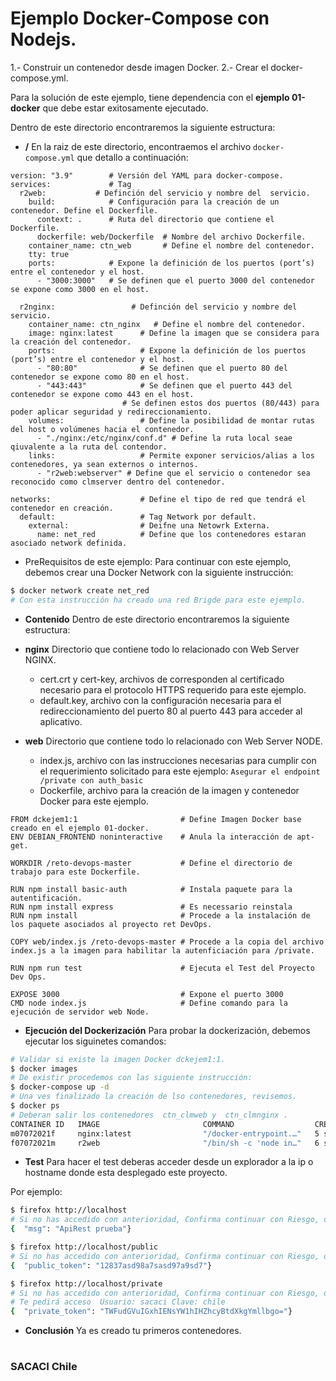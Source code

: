 # Ejemplo Docker-Compose con Nodejs.

1.- Construir un contenedor desde imagen Docker. 
2.- Crear el docker-compose.yml.

Para la solución de este ejemplo, tiene dependencia con el **ejemplo 01-docker** que debe estar exitosamente ejecutado.

Dentro de este directorio encontraremos la siguiente estructura:
+ **/**
En la raiz de este directorio, encontraemos el archivo `docker-compose.yml` que detallo a continuación:

```
version: "3.9"        # Versión del YAML para docker-compose.
services:             # Tag
  r2web:           # Definción del servicio y nombre del  servicio.
    build:            # Configuración para la creación de un contenedor. Define el Dockerfile.
      context: .      # Ruta del directorio que contiene el Dockerfile.
      dockerfile: web/Dockerfile  # Nombre del archivo Dockerfile.
    container_name: ctn_web       # Define el nombre del contenedor.
    tty: true
    ports:            # Expone la definición de los puertos (port’s) entre el contenedor y el host.
      - "3000:3000"   # Se definen que el puerto 3000 del contenedor se expone como 3000 en el host.

  r2nginx:                 # Definción del servicio y nombre del  servicio.
    container_name: ctn_nginx   # Define el nombre del contenedor.
    image: nginx:latest      # Define la imagen que se considera para la creación del contenedor.
    ports:                   # Expone la definición de los puertos (port’s) entre el contenedor y el host.
      - "80:80"              # Se definen que el puerto 80 del contenedor se expone como 80 en el host.
      - "443:443"            # Se definen que el puerto 443 del contenedor se expone como 443 en el host.
	                     # Se definen estos dos puertos (80/443) para poder aplicar seguridad y redireccionamiento.
    volumes:                 # Define la posibilidad de montar rutas del host o volúmenes hacia el contenedor.
      - "./nginx:/etc/nginx/conf.d" # Define la ruta local seae qiuvalente a la ruta del contendor.
    links:                   # Permite exponer servicios/alias a los contenedores, ya sean externos o internos.
      - "r2web:webserver" # Define que el servicio o contenedor sea reconocido como clmserver dentro del contenedor.

networks:                    # Define el tipo de red que tendrá el contenedor en creación.
  default:                   # Tag Network por default.
    external:                # Deifne una Netowrk Externa.
      name: net_red          # Define que los contenedores estaran asociado network definida.
```
+ PreRequisitos de este ejemplo:
Para continuar con este ejemplo, debemos crear una Docker Network con la siguiente instrucción:

```sh
$ docker network create net_red
# Con esta instrucción ha creado una red Brigde para este ejemplo.
```
+ **Contenido**
Dentro de este directorio encontraremos la siguiente estructura:

 + **nginx**
 Directorio que contiene todo lo relacionado con Web Server NGINX.
   + cert.crt y cert-key, archivos de corresponden al certificado necesario para el protocolo HTTPS requerido para este ejemplo.
   + default.key, archivo con la configuración necesaria para el redireccionamiento del puerto 80 al puerto 443 para acceder al aplicativo.

 + **web**
 Directorio que contiene todo lo relacionado con Web Server NODE.
   + index.js, archivo con las instrucciones necesarias para cumplir con el requerimiento solicitado para este ejemplo: `Asegurar el endpoint /private con auth_basic`
   + Dockerfile, archivo para la creación de la imagen y contenedor Docker para este ejemplo.

```
FROM dckejem1:1                       # Define Imagen Docker base creado en el ejemplo 01-docker.
ENV DEBIAN_FRONTEND noninteractive    # Anula la interacción de apt-get.

WORKDIR /reto-devops-master           # Define el directorio de trabajo para este Dockerfile.

RUN npm install basic-auth            # Instala paquete para la autentificación.
RUN npm install express               # Es necessario reinstala
RUN npm install                       # Procede a la instalación de los paquete asociados al proyecto ret DevOps.

COPY web/index.js /reto-devops-master # Procede a la copia del archivo index.js a la imagen para habilitar la autenficiación para /private.

RUN npm run test                      # Ejecuta el Test del Proyecto Dev Ops.

EXPOSE 3000                           # Expone el puerto 3000
CMD node index.js                     # Define comando para la ejecución de servidor web Node.
```

+ **Ejecución del Dockerización**
Para probar la dockerización, debemos ejecutar los siguinetes comandos:

```sh
# Validar si existe la imagen Docker dckejem1:1.
$ docker images
# De existir procedemos con las siguiente instrucción:
$ docker-compose up -d
# Una ves finalizado la creación de lso contenedores, revisemos.
$ docker ps
# Deberan salir los contenedores  ctn_clmweb y  ctn_clmnginx .
CONTAINER ID   IMAGE                       COMMAND                  CREATED         STATUS         PORTS                                      NAMES
m07072021f     nginx:latest                "/docker-entrypoint.…"   5 seconds ago   Up 2 seconds   0.0.0.0:80->80/tcp, 0.0.0.0:443->443/tcp   ctn_clmnginx
f07072021m     r2web                       "/bin/sh -c 'node in…"   6 seconds ago   Up 4 seconds   0.0.0.0:3000->3000/tcp
```
+ **Test**
Para hacer el test deberas acceder desde un explorador a la ip o hostname donde esta desplegado este proyecto.

Por ejemplo:
```sh
$ firefox http://localhost
# Si no has accedido con anterioridad, Confirma continuar con Riesgo, deberá entregar:
{  "msg": "ApiRest prueba"}

$ firefox http://localhost/public
# Si no has accedido con anterioridad, Confirma continuar con Riesgo, deberá entregar:
{  "public_token": "12837asd98a7sasd97a9sd7"}

$ firefox http://localhost/private
# Si no has accedido con anterioridad, Confirma continuar con Riesgo, deberá entregar:
# Te pedirá acceso  Usuario: sacaci Clave: chile
{  "private_token": "TWFudGVuIGxhIENsYW1hIHZhcyBtdXkgYmllbgo="}
```
+ **Conclusión**
Ya es creado tu primeros contenedores.

#
### SACACI Chile

